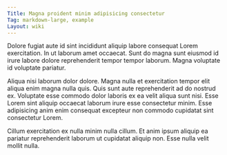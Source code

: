 ```yaml
---
Title: Magna proident minim adipisicing consectetur
Tag: markdown-large, example
Layout: wiki
---
```

Dolore fugiat aute id sint incididunt aliquip labore consequat Lorem exercitation. In ut laborum amet occaecat. Sunt do magna sunt eiusmod id irure labore dolore reprehenderit tempor tempor laborum. Magna voluptate id voluptate pariatur.

Aliqua nisi laborum dolor dolore. Magna nulla et exercitation tempor elit aliqua enim magna nulla quis. Quis sunt aute reprehenderit ad do nostrud ex. Voluptate esse commodo dolor laboris ex ea velit aliqua sunt nisi. Esse Lorem sint aliquip occaecat laborum irure esse consectetur minim. Esse adipisicing anim enim consequat excepteur non commodo cupidatat sint consectetur Lorem.

Cillum exercitation ex nulla minim nulla cillum. Et anim ipsum aliquip ea pariatur reprehenderit laborum ut cupidatat aliquip non. Esse nulla velit mollit nulla.